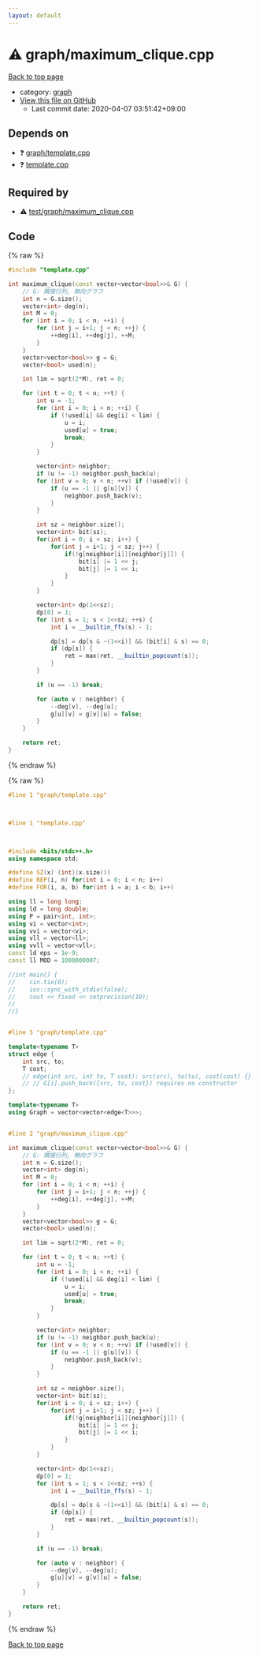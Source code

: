 ```yaml
---
layout: default
---
```


<!-- mathjax config similar to math.stackexchange -->
<script type="text/javascript" async
  src="https://cdnjs.cloudflare.com/ajax/libs/mathjax/2.7.5/MathJax.js?config=TeX-MML-AM_CHTML">
</script>
<script type="text/x-mathjax-config">
  MathJax.Hub.Config({
    TeX: { equationNumbers: { autoNumber: "AMS" }},
    tex2jax: {
      inlineMath: [ ['$','$'] ],
      processEscapes: true
    },
    "HTML-CSS": { matchFontHeight: false },
    displayAlign: "left",
    displayIndent: "2em"
  });
</script>

<script type="text/javascript" src="https://cdnjs.cloudflare.com/ajax/libs/jquery/3.4.1/jquery.min.js"></script>
<script src="https://cdn.jsdelivr.net/npm/jquery-balloon-js@1.1.2/jquery.balloon.min.js" integrity="sha256-ZEYs9VrgAeNuPvs15E39OsyOJaIkXEEt10fzxJ20+2I=" crossorigin="anonymous"></script>
<script type="text/javascript" src="../../assets/js/copy-button.js"></script>
<link rel="stylesheet" href="../../assets/css/copy-button.css" />


# :warning: graph/maximum_clique.cpp

<a href="../../index.html">Back to top page</a>

* category: <a href="../../index.html#f8b0b924ebd7046dbfa85a856e4682c8">graph</a>
* <a href="{{ site.github.repository_url }}/blob/master/graph/maximum_clique.cpp">View this file on GitHub</a>
    - Last commit date: 2020-04-07 03:51:42+09:00




## Depends on

* :question: <a href="template.cpp.html">graph/template.cpp</a>
* :question: <a href="../template.cpp.html">template.cpp</a>


## Required by

* :warning: <a href="../test/graph/maximum_clique.cpp.html">test/graph/maximum_clique.cpp</a>


## Code

<a id="unbundled"></a>
{% raw %}
```cpp
#include "template.cpp"

int maximum_clique(const vector<vector<bool>>& G) {
    // G: 隣接行列, 無向グラフ
    int n = G.size();
    vector<int> deg(n);
    int M = 0;
    for (int i = 0; i < n; ++i) {
        for (int j = i+1; j < n; ++j) {
            ++deg[i], ++deg[j], ++M;
        }
    }
    vector<vector<bool>> g = G;
    vector<bool> used(n);

    int lim = sqrt(2*M), ret = 0;

    for (int t = 0; t < n; ++t) {
        int u = -1;
        for (int i = 0; i < n; ++i) {
            if (!used[i] && deg[i] < lim) {
                u = i;
                used[u] = true;
                break;
            }
        }

        vector<int> neighbor;
        if (u != -1) neighbor.push_back(u);
        for (int v = 0; v < n; ++v) if (!used[v]) {
            if (u == -1 || g[u][v]) {
                neighbor.push_back(v);
            }
        }

        int sz = neighbor.size();
        vector<int> bit(sz);
        for(int i = 0; i < sz; i++) {
            for(int j = i+1; j < sz; j++) {
                if(!g[neighbor[i]][neighbor[j]]) {
                    bit[i] |= 1 << j;
                    bit[j] |= 1 << i;
                }
            }
        }

        vector<int> dp(1<<sz);
        dp[0] = 1;
        for (int s = 1; s < 1<<sz; ++s) {
            int i = __builtin_ffs(s) - 1;

            dp[s] = dp[s & ~(1<<i)] && (bit[i] & s) == 0;
            if (dp[s]) {
                ret = max(ret, __builtin_popcount(s));
            }
        }

        if (u == -1) break;

        for (auto v : neighbor) {
            --deg[v], --deg[u];
            g[u][v] = g[v][u] = false;
        }
    }

    return ret;
}

```
{% endraw %}

<a id="bundled"></a>
{% raw %}
```cpp
#line 1 "graph/template.cpp"



#line 1 "template.cpp"



#include <bits/stdc++.h>
using namespace std;

#define SZ(x) (int)(x.size())
#define REP(i, n) for(int i = 0; i < n; i++)
#define FOR(i, a, b) for(int i = a; i < b; i++)

using ll = long long;
using ld = long double;
using P = pair<int, int>;
using vi = vector<int>;
using vvi = vector<vi>;
using vll = vector<ll>;
using vvll = vector<vll>;
const ld eps = 1e-9;
const ll MOD = 1000000007;

//int main() {
//    cin.tie(0);
//    ios::sync_with_stdio(false);
//    cout << fixed << setprecision(10);
//
//}


#line 5 "graph/template.cpp"

template<typename T>
struct edge {
    int src, to;
    T cost;
    // edge(int src, int to, T cost): src(src), to(to), cost(cost) {}
    // // G[i].push_back({src, to, cost}) requires no constructor
};

template<typename T>
using Graph = vector<vector<edge<T>>>;


#line 2 "graph/maximum_clique.cpp"

int maximum_clique(const vector<vector<bool>>& G) {
    // G: 隣接行列, 無向グラフ
    int n = G.size();
    vector<int> deg(n);
    int M = 0;
    for (int i = 0; i < n; ++i) {
        for (int j = i+1; j < n; ++j) {
            ++deg[i], ++deg[j], ++M;
        }
    }
    vector<vector<bool>> g = G;
    vector<bool> used(n);

    int lim = sqrt(2*M), ret = 0;

    for (int t = 0; t < n; ++t) {
        int u = -1;
        for (int i = 0; i < n; ++i) {
            if (!used[i] && deg[i] < lim) {
                u = i;
                used[u] = true;
                break;
            }
        }

        vector<int> neighbor;
        if (u != -1) neighbor.push_back(u);
        for (int v = 0; v < n; ++v) if (!used[v]) {
            if (u == -1 || g[u][v]) {
                neighbor.push_back(v);
            }
        }

        int sz = neighbor.size();
        vector<int> bit(sz);
        for(int i = 0; i < sz; i++) {
            for(int j = i+1; j < sz; j++) {
                if(!g[neighbor[i]][neighbor[j]]) {
                    bit[i] |= 1 << j;
                    bit[j] |= 1 << i;
                }
            }
        }

        vector<int> dp(1<<sz);
        dp[0] = 1;
        for (int s = 1; s < 1<<sz; ++s) {
            int i = __builtin_ffs(s) - 1;

            dp[s] = dp[s & ~(1<<i)] && (bit[i] & s) == 0;
            if (dp[s]) {
                ret = max(ret, __builtin_popcount(s));
            }
        }

        if (u == -1) break;

        for (auto v : neighbor) {
            --deg[v], --deg[u];
            g[u][v] = g[v][u] = false;
        }
    }

    return ret;
}

```
{% endraw %}

<a href="../../index.html">Back to top page</a>

